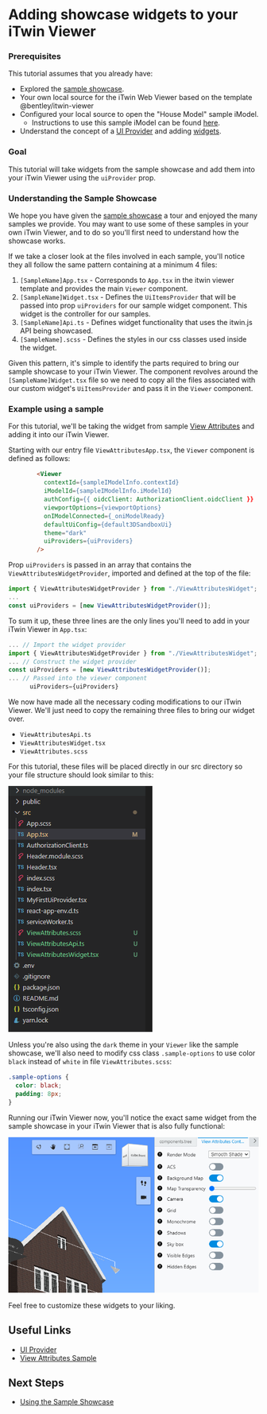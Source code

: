 # Adding showcase widgets to your iTwin Viewer

### Prerequisites

This tutorial assumes that you already have:

- Explored the [sample showcase](https://www.itwinjs.org/sample-showcase).
- Your own local source for the iTwin Web Viewer based on the template @bentley/itwin-viewer
- Configured your local source to open the "House Model" sample iModel.
  - Instructions to use this sample iModel can be found [here](https://www.itwinjs.org/learning/tutorials/create-test-imodel-sample/).
- Understand the concept of a [UI Provider](https://www.itwinjs.org/learning/ui/abstract/uiitemsprovider) and adding [widgets](https://www.itwinjs.org/reference/ui-abstract/uiitemsprovider/uiitemsprovider/#providewidgets).

### Goal

This tutorial will take widgets from the sample showcase and add them into your iTwin Viewer using the ```uiProvider``` prop.

### Understanding the Sample Showcase

We hope you have given the [sample showcase](https://www.itwinjs.org/sample-showcase) a tour and enjoyed the many samples we provide. You may want to use some of these samples in your own iTwin Viewer, and to do so you'll first need to understand how the showcase works.

If we take a closer look at the files involved in each sample, you'll notice they all follow the same pattern containing at a minimum 4 files:

1. ```[SampleName]App.tsx``` - Corresponds to ```App.tsx``` in the itwin viewer template and provides the main ```Viewer``` component.
2. ```[SampleName]Widget.tsx``` - Defines the ```UiItemsProvider``` that will be passed into prop ```uiProviders``` for our sample widget component. This widget is the controller for our samples.
3. ```[SampleName]Api.ts``` - Defines widget functionality that uses the itwin.js API being showcased.
4. ```[SampleName].scss``` - Defines the styles in our css classes used inside the widget.

Given this pattern, it's simple to identify the parts required to bring our sample showcase to your iTwin Viewer. The component revolves around the ```[SampleName]Widget.tsx``` file so we need to copy all the files associated with our custom widget's ```UiItemsProvider``` and pass it in the ```Viewer``` component.

### Example using a sample

For this tutorial, we'll be taking the widget from sample [View Attributes](https://www.itwinjs.org/sample-showcase/?group=Viewer&sample=view-attributes-sample&imodel=House+Sample) and adding it into our iTwin Viewer.

Starting with our entry file ```ViewAttributesApp.tsx```, the ```Viewer``` component is defined as follows:

``` HTML
        <Viewer
          contextId={sampleIModelInfo.contextId}
          iModelId={sampleIModelInfo.iModelId}
          authConfig={{ oidcClient: AuthorizationClient.oidcClient }}
          viewportOptions={viewportOptions}
          onIModelConnected={_oniModelReady}
          defaultUiConfig={default3DSandboxUi}
          theme="dark"
          uiProviders={uiProviders}
        />
```

Prop ```uiProviders``` is passed in an array that contains the ```ViewAttributesWidgetProvider```, imported and defined at the top of the file:

``` typescript
import { ViewAttributesWidgetProvider } from "./ViewAttributesWidget";
...
const uiProviders = [new ViewAttributesWidgetProvider()];
```

To sum it up, these three lines are the only lines you'll need to add in your iTwin Viewer in ```App.tsx```:

``` typescript
... // Import the widget provider
import { ViewAttributesWidgetProvider } from "./ViewAttributesWidget";
... // Construct the widget provider
const uiProviders = [new ViewAttributesWidgetProvider()];
... // Passed into the viewer component
      uiProviders={uiProviders}
```

We now have made all the necessary coding modifications to our iTwin Viewer. We'll just need to copy the remaining three files to bring our widget over.

- ```ViewAttributesApi.ts```
- ```ViewAttributesWidget.tsx```
- ```ViewAttributes.scss```

For this tutorial, these files will be placed directly in our src directory so your file structure should look similar to this:

![ViewAttributesStructure](./images/sample_viewer_port_to_itwin_viewer.png)

Unless you're also using the ```dark``` theme in your ```Viewer``` like the sample showcase, we'll also need to modify css class ```.sample-options``` to use color ```black``` instead of ```white``` in file ```ViewAttributes.scss```:

``` css
.sample-options {
  color: black;
  padding: 8px;
}

```

Running our iTwin Viewer now, you'll notice the exact same widget from the sample showcase in your iTwin Viewer that is also fully functional:

![ViewAttributesResults](./images/view_attributes_ported_results.png)

Feel free to customize these widgets to your liking.

## Useful Links

- [UI Provider](https://www.itwinjs.org/reference/ui-abstract/uiitemsprovider/uiitemsprovider/)
- [View Attributes Sample](https://www.itwinjs.org/sample-showcase/?group=Viewer&sample=view-attributes-sample&imodel=House+Sample)

## Next Steps

- [Using the Sample Showcase](https://www.itwinjs.org/sample-showcase/)
